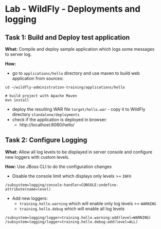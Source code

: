 # Lab - WildFly - Deployments and logging

## Task 1: Build and Deploy test application

**What:** Compile and deploy sample application which logs some messages to server log.

**How:**
* go to `applications/hello` directory and use maven to build web application from sources:
```
cd ~/wildfly-administration-training/applications/hello

# build project with Apache Maven
mvn install
```

* deploy the resulting WAR file `target/hello.war` - copy it to WildFly directory `standalone/deployments`
* check if the application is deployed in browser:
  * http://localhost:8080/hello/

## Task 2: Configure Logging

**What:** Allow all log levels to be displayed in server console and configure new loggers with custom levels.

**How:**
Use JBoss CLI to do the configuration changes

* Disable the console limit which displays only levels >= `INFO`
```
/subsystem=logging/console-handler=CONSOLE:undefine-attribute(name=level)
```

* Add new loggers:
  * `training.hello.warning` which will enable only log levels >= `WARNING`
  * `training.hello.debug` which will enable all log levels
```
/subsystem=logging/logger=training.hello.warning:add(level=WARNING)
/subsystem=logging/logger=training.hello.debug:add(level=ALL)
```
